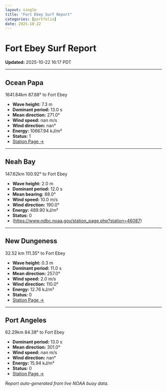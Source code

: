 ```yaml
---
layout: single
title: "Fort Ebey Surf Report"
categories: [portfolio]
date: 2025-10-22
---
```


# Fort Ebey Surf Report
**Updated:** 2025-10-22 16:17 PDT

---

## Ocean Papa 
1641.84km 87.88° to Fort Ebey
- **Wave height:** 7.3 m  
- **Dominant period:** 13.0 s  
- **Mean direction:** 271.0°  
- **Wind speed:** nan m/s  
- **Wind direction:** nan°  
- **Energy:** 10667.94 kJ/m²  
- **Status:** 1  
- [Station Page →](https://www.ndbc.noaa.gov/station_page.php?station=46246)

---

## Neah Bay 
147.62km 100.92° to Fort Ebey

- **Wave height:** 2.0 m  
- **Dominant period:** 12.0 s  
- **Mean bearing:** 88.0°  
- **Wind speed:** 10.0 m/s  
- **Wind direction:** 190.0°  
- **Energy:** 489.90 kJ/m²  
- **Status:** 0  
- (https://www.ndbc.noaa.gov/station_page.php?station=46087)

---

## New Dungeness 
32.52 km 111.35° to Fort Ebey 

- **Wave height:** 0.3 m  
- **Dominant period:** 11.0 s  
- **Mean direction:** 257.0°  
- **Wind speed:** 2.0 m/s  
- **Wind direction:** 110.0°  
- **Energy:** 12.76 kJ/m²  
- **Status:** 0  
- [Station Page →](https://www.ndbc.noaa.gov/station_page.php?station=46088)

---

## Port Angeles 
62.29km 84.38° to Fort Ebey 
- **Dominant period:** 13.0 s  
- **Mean direction:** 301.0°  
- **Wind speed:** nan m/s  
- **Wind direction:** nan°  
- **Energy:** 15.94 kJ/m²  
- **Status:** 0  
- [Station Page →](https://www.ndbc.noaa.gov/station_page.php?station=46267)

*Report auto-generated from live NOAA buoy data.*
